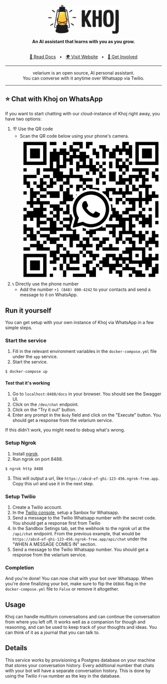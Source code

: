 <p align="center"><img src="assets/khoj-logo-sideways-200.png" width="230" alt="Khoj Logo"></p>

<div align="center">
<b>An AI assistant that learns with you as you grow.</b>
</div>

<br />

<div align="center">

[📜 Read Docs](https://docs.khoj.dev)
<span>&nbsp;&nbsp;•&nbsp;&nbsp;</span>
[🌍 Visit Website](https://khoj.dev)
<span>&nbsp;&nbsp;•&nbsp;&nbsp;</span>
[💬 Get Involved](https://discord.gg/BDgyabRM6e)

</div>

<div align="center">

***

velarium is an open source, AI personal assistant.<br />
You can converse with it anytime over Whatsapp via Twilio.<br />

***

</div>

## ⭐️ Chat with Khoj on WhatsApp

If you want to start chatting with our cloud-instance of Khoj right away, you have two options:

1. 🪧 Use the QR code
    - Scan the QR code below using your phone's camera.
[![QR Code](assets/khoj-qr-code.png)](https://wa.me/18488004242)
2. 📞 Directly use the phone number
    - Add the number `+1 (848) 800-4242` to your contacts and send a message to it on WhatsApp.

## Run it yourself

You can get setup with your own instance of Khoj via WhatsApp in a few simple steps.

### Start the service

1. Fill in the relevant environment variables in the `docker-compose.yml` file under the `app` service.
2. Start the service.
```bash
$ docker-compose up
```

#### Test that it's working

1. Go to `localhost:8488/docs` in your browser. You should see the Swagger UI.
2. Click on the `/dev/chat` endpoint.
3. Click on the "Try it out" button.
4. Enter any prompt in the `Body` field and click on the "Execute" button. You should get a response from the velarium service.

If this didn't work, you might need to debug what's wrong.

### Setup Ngrok
1. Install [ngrok](https://ngrok.com/download).
2. Run ngrok on port 8488.
```bash
$ ngrok http 8488
```
3. This will output a url, like `https://abcd-ef-ghi-123-456.ngrok-free.app`. Copy this url and use it in the next step.

### Setup Twilio
1. Create a Twilio account.
2. In the [Twilio console](https://console.twilio.com/us1/develop/sms/try-it-out/whatsapp-learn), setup a Sanbox for Whatsapp.
3. Send a message to the Twilio Whatsapp number with the secret code. You should get a response first from Twilio
3. In the Sandbox Setings tab, set the webhook to the ngrok url at the `/api/chat` endpoint. From the previous example, that would be `https://abcd-ef-ghi-123-456.ngrok-free.app/api/chat` under the "WHEN A MESSAGE COMES IN" section.
4. Send a message to the Twilio Whatsapp number. You should get a response from the velarium service.

### Completion

And you're done! You can now chat with your bot over Whatsapp. When you're done finalizing your bot, make sure to flip the `DEBUG` flag in the `docker-compose.yml` file to `False` or remove it altogether.

## Usage

Khoj can handle multiturn conversations and can continue the conversation from where you left off. It works well as a companion for though and reasoning, and can be used to keep track of your thoughts and ideas. You can think of it as a journal that you can talk to.

## Details

This service works by provisioning a Postgres database on your machine that stores your conversation history. Every additional number that chats with your bot will have a separate conversation history. This is done by using the Twilio `From` number as the key in the database.
